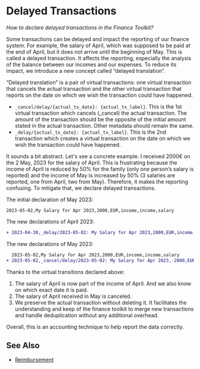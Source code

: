 # Delayed Transactions

_How to declare delayed transactions in the Finance Toolkit?_

Some transactions can be delayed and impact the reporting of our finance system. For example, the salary of April, which was supposed to be paid at the end of April, but it does not arrive until the beginning of May. This is called a delayed transaction. It affects the reporting, especially the analysis of the balance between our incomes and our expenses. To reduce its impact, we introduce a new concept called “delayed translation”.

“Delayed translation” is a pair of virtual transactions: one virtual transaction that cancels the actual transaction and the other virtual transaction that reports on the date on which we wish the transaction could have happened.
* `_cancel/delay/{actual_tx_date}: {actual_tx_label}`. This is the 1st virtual transaction which cancels (_cancel) the actual transaction. The amount of the transaction should be the opposite of the initial amount stated in the actual transaction. Other metadata should remain the same.
* `_delay/{actual_tx_date}: {actual_tx_label}`. This is the 2nd transaction which creates a virtual transaction on the date on which we wish the transaction could have happened.

It sounds a bit abstract. Let's see a concrete example. I received 2000€ on the 2 May, 2023 for the salary of April. This is frustrating because the income of April is reduced by 50% for the family (only one person’s salary is reported) and the income of May is increased by 50% (3 salaries are reported, one from April, two from May). Therefore, it makes the reporting confusing. To mitigate that, we declare delayed transactions.

The initial declaration of May 2023:

```
2023-05-02,My Salary for Apr 2023,2000,EUR,income,income,salary
```

The new declarations of April 2023:

```diff
+ 2023-04-30,_delay/2023-05-02: My Salary for Apr 2023,2000,EUR,income,income,salary
```

The new declarations of May 2023:

```diff
  2023-05-02,My Salary for Apr 2023,2000,EUR,income,income,salary
+ 2023-05-02,_cancel/delay/2023-05-02: My Salary for Apr 2023,-2000,EUR,income,income,salary
```

Thanks to the virtual transitions declared above:

1. The salary of April is now part of the income of April. And we also know on which exact date it is paid.
2. The salary of April received in May is canceled.
3. We preserve the actual transaction without deleting it. It facilitates the understanding and keep of the finance toolkit to merge new transactions and handle deduplication without any additional overhead.

Overall, this is an accounting technique to help report the data correctly.

## See Also

- [Reimbursement](reimbursement.md)
